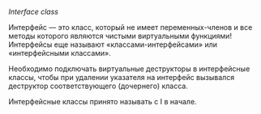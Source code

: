 *Interface class*

Интерфейс — это класс, который не имеет переменных-членов и все методы которого являются чистыми виртуальными функциями!
Интерфейсы еще называют «классами-интерфейсами» или «интерфейсными классами».

Необходимо подключать виртуальные деструкторы в интерфейсные классы, чтобы при удалении указателя на интерфейс
вызывался деструктор соответствующего (дочернего) класса.

Интерфейсные классы принято называть с I в начале. 
